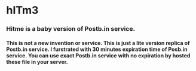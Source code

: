 # hITm3
### Hitme is a baby version of Postb.in service. 

#### This is not a new invention or service. This is just a lite version replica of Postb.in service. I furstrated with 30 minutes expiration time of Posb.in service. You can use exact Postb.in service with no expiration by hosted these file in your server.

